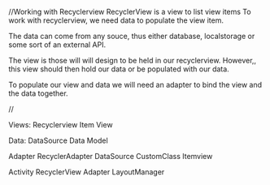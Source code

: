 //Working with Recyclerview
 RecyclerView is a view to list view items 
To work with recyclerview, we need data to populate the view item.

The data can come from any souce, thus either database, localstorage or some sort of an external API.

The view is those will will design to be held in our recyclerview. However,, this view should then 
hold our data or be populated with our data.

To populate our view and data we will need an adapter to bind the view and the data together.


// 

Views:
	Recyclerview
		Item View

Data:
	DataSource
		Data Model

Adapter
	RecyclerAdapter
		DataSource
		CustomClass
			Itemview

Activity
	RecyclerView
	Adapter
	LayoutManager

